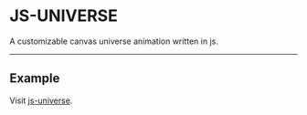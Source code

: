 # JS-UNIVERSE
A customizable canvas universe animation written in js.

----
## Example
Visit [js-universe](https://kletkej.github.io/js-universe/).

